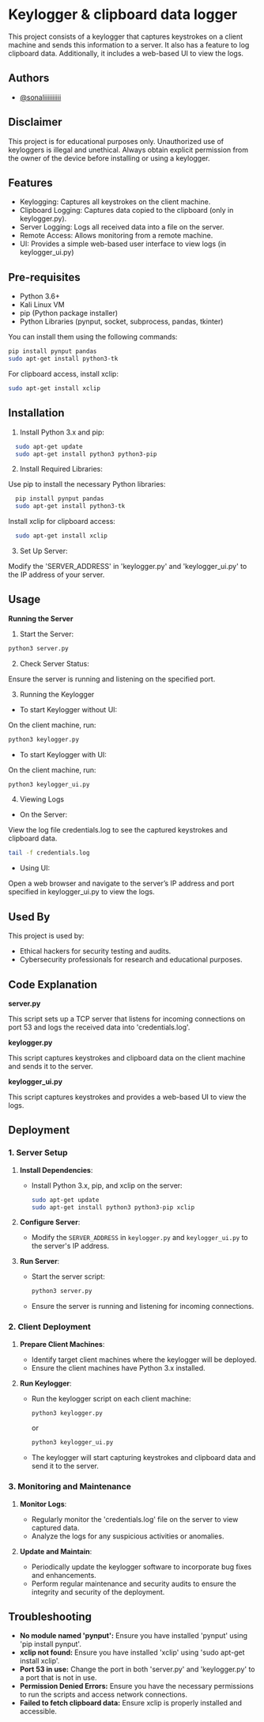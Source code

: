 
# Keylogger & clipboard data logger

This project consists of a keylogger that captures keystrokes on a client machine and sends this information to a server. It also has a feature to log clipboard data. Additionally, it includes a web-based UI to view the logs.


## Authors

- [@sonaliiiiiiiiii](https://github.com/sonaliiiiiiiiii)


## Disclaimer

This project is for educational purposes only. Unauthorized use of keyloggers is illegal and unethical. Always obtain explicit permission from the owner of the device before installing or using a keylogger.




## Features

- Keylogging: Captures all keystrokes on the client machine.
- Clipboard Logging: Captures data copied to the clipboard (only in keylogger.py).
- Server Logging: Logs all received data into a file on the server.
- Remote Access: Allows monitoring from a remote machine.
- UI: Provides a simple web-based user interface to view logs (in keylogger_ui.py)

## Pre-requisites

- Python 3.6+
- Kali Linux VM
- pip (Python package installer)
- Python Libraries (pynput, socket, subprocess, pandas, tkinter)

You can install them using the following commands:

```bash
pip install pynput pandas
sudo apt-get install python3-tk
```

For clipboard access, install xclip:

```bash
sudo apt-get install xclip
```
## Installation

1. Install Python 3.x and pip:

```bash
  sudo apt-get update
  sudo apt-get install python3 python3-pip
```
2. Install Required Libraries:

Use pip to install the necessary Python libraries:

```bash
  pip install pynput pandas
  sudo apt-get install python3-tk

```
Install xclip for clipboard access:
```bash
  sudo apt-get install xclip
```

3. Set Up Server:

Modify the 'SERVER_ADDRESS' in 'keylogger.py' and 'keylogger_ui.py' to the IP address of your server.


## Usage

**Running the Server**

1. Start the Server:

```bash
python3 server.py
```
2. Check Server Status:

Ensure the server is running and listening on the specified port.

3. Running the Keylogger

- To start Keylogger without UI:

On the client machine, run:
```bash
python3 keylogger.py
```
- To start Keylogger with UI:

On the client machine, run:
```bash
python3 keylogger_ui.py
```

4. Viewing Logs

- On the Server:

View the log file credentials.log to see the captured keystrokes and clipboard data.
```bash
tail -f credentials.log
```
- Using UI:

Open a web browser and navigate to the server’s IP address and port specified in keylogger_ui.py to view the logs.

## Used By

This project is used by:

- Ethical hackers for security testing and audits.
- Cybersecurity professionals for research and educational purposes.


## Code Explanation

**server.py**

This script sets up a TCP server that listens for incoming connections on port 53 and logs the received data into 'credentials.log'.

**keylogger.py**

This script captures keystrokes and clipboard data on the client machine and sends it to the server.

**keylogger_ui.py**

This script captures keystrokes and provides a web-based UI to view the logs.
## Deployment

### 1. Server Setup

1. **Install Dependencies**:
   - Install Python 3.x, pip, and xclip on the server:
     ```bash
     sudo apt-get update
     sudo apt-get install python3 python3-pip xclip
     ```

3. **Configure Server**:
   - Modify the `SERVER_ADDRESS` in `keylogger.py` and `keylogger_ui.py` to the server's IP address.

4. **Run Server**:
   - Start the server script:
     ```bash
     python3 server.py
     ```
   - Ensure the server is running and listening for incoming connections.

### 2. Client Deployment

1. **Prepare Client Machines**:
   - Identify target client machines where the keylogger will be deployed.
   - Ensure the client machines have Python 3.x installed.

2. **Run Keylogger**:
   - Run the keylogger script on each client machine:
     ```bash
     python3 keylogger.py
     ```
     or
     ```bash
     python3 keylogger_ui.py
     ```
   - The keylogger will start capturing keystrokes and clipboard data and send it to the server.

### 3. Monitoring and Maintenance

1. **Monitor Logs**:
   - Regularly monitor the 'credentials.log' file on the server to view captured data.
   - Analyze the logs for any suspicious activities or anomalies.

2. **Update and Maintain**:
   - Periodically update the keylogger software to incorporate bug fixes and enhancements.
   - Perform regular maintenance and security audits to ensure the integrity and security of the deployment.


## Troubleshooting

- **No module named 'pynput':** Ensure you have installed 'pynput' using 'pip install pynput'.
- **xclip not found:** Ensure you have installed 'xclip' using 'sudo apt-get install xclip'.
- **Port 53 in use:** Change the port in both 'server.py' and 'keylogger.py' to a port that is not in use.
- **Permission Denied Errors:** Ensure you have the necessary permissions to run the scripts and access network connections.
- **Failed to fetch clipboard data:** Ensure xclip is properly installed and accessible.